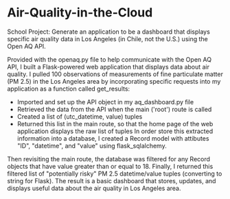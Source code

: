 # Air-Quality-in-the-Cloud
School Project: Generate an application to be a dashboard that displays specific air quality data in Los Angeles (in Chile, not the U.S.) using the Open AQ API. 

Provided with the openaq.py file to help communicate with the Open AQ API, I built a Flask-powered web application that displays data about air quality. I pulled 100 observations of measurements of fine particulate matter (PM 2.5) in the Los Angeles area by incorporating specific requests into my application as a function called get_results: 
- Imported and set up the API object in my aq_dashboard.py file
- Retrieved the data from the API when the main ('root') route is called
- Created a list of (utc_datetime, value) tuples
- Returned this list in the main route, so that the home page of the web application displays the raw list of tuples
In order store this extracted information into a database, I created a Record model with attibutes "ID", "datetime", and "value" using flask_sqlalchemy.

Then revisiting the main route, the database was filtered for any Record objects that have value greater than or equal to 18. Finally, I returned this filtered list of "potentially risky" PM 2.5 datetime/value tuples (converting to string for Flask). The result is a basic dashboard that stores, updates, and displays useful data about the air quality in Los Angeles area. 

